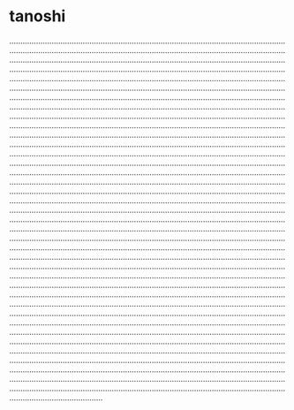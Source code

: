 # tanoshi

..................................................................................................................................................................................................................................................................................................................................................................................................................................................................................................................................................................................................................................................................................................................................................................................................................................................................................................................................................................................................................................................................................................................................................................................................................................................................................................................................................................................................................................................................................................................................................................................................................................................................................................................................................................................................................................................................................................................................................................................................................................................................................................................................................................................................................................................................................................................................................................................................................................................................................................................................................................................................................................................................................................................................................................................................................................................................................................................................................................................................................................................................................................................................................................................................................................................................................................................................................................................................................................................................................................................................................................................................................................................................................................................................................................................................................................................................................................................................................................................................................................................................................................................................................................................................................................................................................................................................................................................................................................................................................................................................................................................................................................................................................................................................................................................................................................................................................................................................................